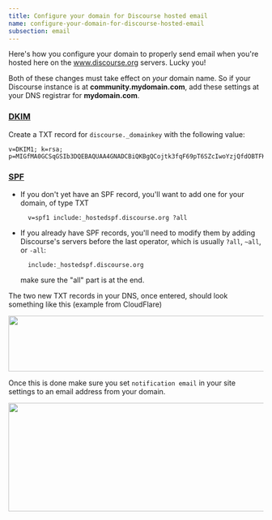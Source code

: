 ```yaml
---
title: Configure your domain for Discourse hosted email
name: configure-your-domain-for-discourse-hosted-email
subsection: email
---
```


Here's how you configure your domain to properly send email when you're hosted here on the www.discourse.org servers. Lucky you!

Both of these changes must take effect on *your* domain name. So if your Discourse instance is at  **community.mydomain.com**, add these settings at your DNS registrar for **mydomain.com**.

### [DKIM](http://en.wikipedia.org/wiki/DomainKeys_Identified_Mail)

Create a TXT record for `discourse._domainkey` with the following value:

    v=DKIM1; k=rsa; p=MIGfMA0GCSqGSIb3DQEBAQUAA4GNADCBiQKBgQCojtk3fqF69pT6SZcIwoYzjQfdOBTFK7AOyxEGBwHLZ+xqwQQlVgfL6xFZ7FhCYAczkGTCjdChX/qf6dg4LrtXrb+apymj9WpLOwPir6P5Mv9FH3t3BgrQeyyCLhAHqDrUk+kU3B2z1uva3oWw3qN9MLZaX8HjR13w9ywVEgzjpQIDAQAB

### [SPF](http://en.wikipedia.org/wiki/Sender_Policy_Framework)

- If you don't yet have an SPF record, you'll want to add one for your domain, of type TXT

        v=spf1 include:_hostedspf.discourse.org ?all

- If you already have SPF records, you'll need to modify them by adding Discourse's servers  before the last operator, which is usually `?all`, `~all`, or `-all`:

        include:_hostedspf.discourse.org

    make sure the "all" part is at the end.

The two new TXT records in your DNS, once entered, should look something like this (example from CloudFlare)

<img src="/uploads/default/37207/f435669c14098745.png" width="690" height="110">

Once this is done make sure you set `notification email` in your site settings to an email address from your domain.

<img src="/uploads/default/36045/e8fc0fe7c2ca9ac3.png" width="690" height="214">

